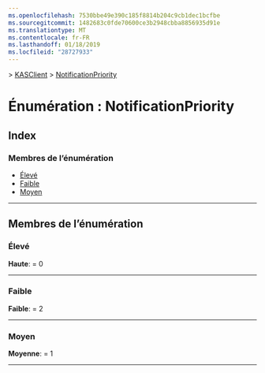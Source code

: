 ```yaml
---
ms.openlocfilehash: 7530bbe49e390c185f8814b204c9cb1dec1bcfbe
ms.sourcegitcommit: 1482683c0fde70600ce3b2948cbba8856935d91e
ms.translationtype: MT
ms.contentlocale: fr-FR
ms.lasthandoff: 01/18/2019
ms.locfileid: "28727933"
---
```

[](../README.md) > [KASClient](../modules/kasclient.md) > [NotificationPriority](../enums/kasclient.notificationpriority.md)

# <a name="enumeration-notificationpriority"></a>Énumération : NotificationPriority

## <a name="index"></a>Index

### <a name="enumeration-members"></a>Membres de l’énumération

* [Élevé](kasclient.notificationpriority.md#high)
* [Faible](kasclient.notificationpriority.md#low)
* [Moyen](kasclient.notificationpriority.md#medium)

---

## <a name="enumeration-members"></a>Membres de l’énumération

<a id="high"></a>

###  <a name="high"></a>Élevé

**Haute**: = 0

___

<a id="low"></a>

###  <a name="low"></a>Faible

**Faible**: = 2

___

<a id="medium"></a>

###  <a name="medium"></a>Moyen

**Moyenne**: = 1

___

